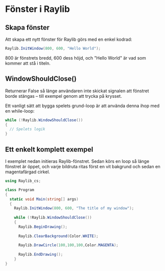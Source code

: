 # Fönster i Raylib

## Skapa fönster

Att skapa ett nytt fönster för Raylib görs med en enkel kodrad:

```csharp
Raylib.InitWindow(800, 600, "Hello World");
```

800 är fönstrets bredd, 600 dess höjd, och "Hello World" är vad som kommer att stå i titeln.

## WindowShouldClose()

Returnerar False så länge användaren inte skickat signalen att fönstret borde stängas – till exempel genom att trycka på krysset.

Ett vanligt sätt att bygga spelets grund-loop är att använda denna ihop med en while-loop:

```csharp
while (!Raylib.WindowShouldClose())
{
  // Spelets logik
}
```

## Ett enkelt komplett exempel

I exemplet nedan initieras Raylib-fönstret. Sedan körs en loop så länge fönstret är öppet, och varje bildruta ritas först en vit bakgrund och sedan en magentafärgad cirkel.

```csharp
using Raylib_cs;

class Program
{
  static void Main(string[] args)
  {
    Raylib.InitWindow(800, 600, "The title of my window");
    
    while (!Raylib.WindowShouldClose())
    {
      Raylib.BeginDrawing();
      
      Raylib.ClearBackground(Color.WHITE);
      
      Raylib.DrawCircle(100,100,100,Color.MAGENTA);
      
      Raylib.EndDrawing();
    }
}
```
